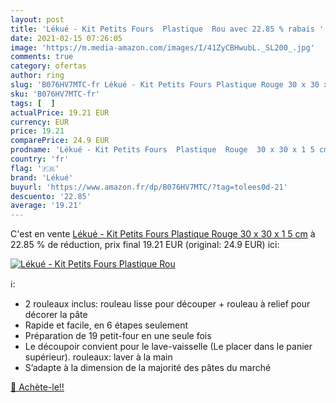 ```yaml
---
layout: post
title: 'Lékué - Kit Petits Fours  Plastique  Rou avec 22.85 % rabais '
date: 2021-02-15 07:26:05
image: 'https://m.media-amazon.com/images/I/41ZyCBHwubL._SL200_.jpg'
comments: true
category: ofertas
author: ring
slug: 'B076HV7MTC-fr Lékué - Kit Petits Fours Plastique Rouge 30 x 30 x 1 5 cm'
sku: 'B076HV7MTC-fr'
tags: [  ]
actualPrice: 19.21 EUR
currency: EUR
price: 19.21
comparePrice: 24.9 EUR
prodname: 'Lékué - Kit Petits Fours  Plastique  Rouge  30 x 30 x 1 5 cm'
country: 'fr'
flag: '🇫🇷'
brand: 'Lékué'
buyurl: 'https://www.amazon.fr/dp/B076HV7MTC/?tag=tolees0d-21'
descuento: '22.85'
average: '19.21'
---
```


C'est en vente [Lékué - Kit Petits Fours  Plastique  Rouge  30 x 30 x 1 5 cm](https://www.amazon.fr/dp/B076HV7MTC/?tag=tolees0d-21)  à  22.85 % de réduction, prix final  19.21 EUR (original: 24.9 EUR) ici:

[![Lékué - Kit Petits Fours  Plastique  Rou](https://m.media-amazon.com/images/I/41ZyCBHwubL._SL200_.jpg)](https://www.amazon.fr/dp/B076HV7MTC/?tag=tolees0d-21)

ℹ️:

- 2 rouleaux inclus: rouleau lisse pour découper + rouleau à relief pour décorer la pâte
- Rapide et facile, en 6 étapes seulement
- Préparation de 19 petit-four en une seule fois
- Le découpoir convient pour le lave-vaisselle (Le placer dans le panier supérieur). rouleaux: laver à la main
- S’adapte à la dimension de la majorité des pâtes du marché

[🛒 Achète-le!!](https://www.amazon.fr/dp/B076HV7MTC/?tag=tolees0d-21)
